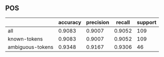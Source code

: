 
## POS

|                  | accuracy | precision | recall | support |
|------------------|----------|-----------|--------|---------|
| all              | 0.9083   | 0.9007    | 0.9052 | 109     |
| known-tokens     | 0.9083   | 0.9007    | 0.9052 | 109     |
| ambiguous-tokens | 0.9348   | 0.9167    | 0.9306 | 46      |


